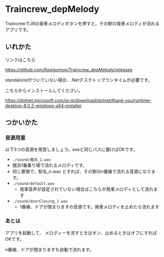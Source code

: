 # Traincrew_depMelody

TraincrewでJRの発車メロディボタンを押すと、その駅の発車メロディが流れるアプリです。

## いれかた

リンクはこちら

https://github.com/Kesigomon/Traincrew_depMelody/releases


standaloneがついていない場合、.Netデスクトップランタイムが必要です。

こちらからインストールしてください。

https://dotnet.microsoft.com/ja-jp/download/dotnet/thank-you/runtime-desktop-8.0.2-windows-x64-installer 


## つかいかた
### 音源用意
以下3つの音源を用意しましょう。exeと同じパスに置けばOKです。
- `./sound/館浜_1.wav`
 - 館浜1番乗り場で流れるメロディです。
 - 同じ要領で、駅名_n.wav とすれば、その駅のn番線で流れる音源になります。
- `./sound/default.wav`
  - 発車音声が設定されていない場合はこちらが発車メロディとして流れます
- `./sound/doorClosing_1.wav`
  - 1番線、ドアが閉まりますの音源です。発車メロディを止めたら流れます

### あとは
アプリを起動して、 メロディーを流すときはオン、止めるときはオフにすればOKです。

n番線、ドアが閉まりますも自動で流れます。